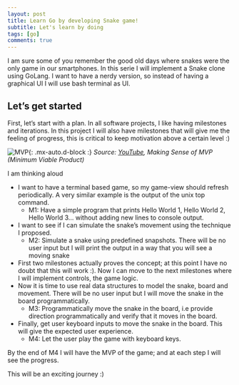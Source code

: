 ```yaml
---
layout: post
title: Learn Go by developing Snake game!
subtitle: Let's learn by doing
tags: [go]
comments: true
---
```


I am sure some of you remember the good old days where snakes were the only game in our smartphones. In this serie I will implement a Snake clone using GoLang. I want to have a nerdy version, so instead of having a graphical UI I will use bash terminal as UI.

## Let’s get started

First, let’s start with a plan. In all software projects, I like having milestones and iterations. In this project I will also have milestones that will give me the feeling of progress, this is critical to keep motivation above a certain level :)

![MVP](https://vitalitychicago.com/wp-content/uploads/2019/08/content_lean_kniberg.png){: .mx-auto.d-block :}
*Source: [YouTube](https://youtu.be/0P7nCmln7PM), Making Sense of MVP (Minimum Viable Product)*

I am thinking aloud
- I want to have a terminal based game, so my game-view should refresh periodically. A very similar example is the output of the unix top command.
  - M1: Have a simple program that prints Hello World 1, Hello World 2, Hello World 3…  without adding new lines to console output.
- I want to see if I can simulate the snake’s movement using the technique I proposed.
  - M2: Simulate a snake using predefined snapshots. There will be no user input but I will print the output in a way that you will see a moving snake
- First two milestones actually proves the concept; at this point I have no doubt that this will work :). Now I can move to the next milestones where I will implement controls, the game logic.
- Now it is time to use real data structures to model the snake, board and movement. There will be no user input but I will move the snake in the board programmatically.
  - M3: Programmatically move the snake in the board, i.e provide direction programmatically and verify that it moves in the board.
- Finally, get user keyboard inputs to move the snake in the board. This will give the expected user experience.
  - M4: Let the user play the game with keyboard keys.

By the end of M4 I will have the MVP of the game; and at each step I will see the progress.

This will be an exciting journey :)

